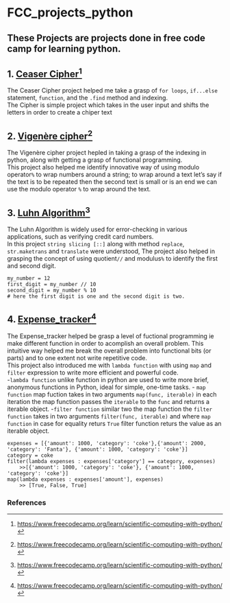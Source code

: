 # FCC_projects_python
These Projects are projects done in free code camp for learning python.
---
## 1. [Ceaser Cipher](https://github.com/Ujen-Manandhar/FCC_projects_python/blob/main/1.%20Ceaser_cipher.ipynb)[^1]<br/>
The Ceaser Cipher project helped me take a grasp of `for loops`, `if...else` statement, `function`, and the `.find` method and indexing. <br/> 
The Cipher is simple project which takes in the user input and shifts the letters in order to create a chiper text<br/>

## 2. [Vigenère cipher](https://github.com/Ujen-Manandhar/FCC_projects_python/blob/main/2.%20Vigen%C3%A8re%20cipher.ipynb)[^1]
The Vigenère cipher project hepled in taking a grasp of the indexing in python, along with getting a grasp of functional programming. <br/>
This project also helped me identify innovative way of using modulo operator`%` to wrap numbers around a string; to wrap around a text let’s say if the text is to be repeated then the second text is small or is an end we can use the modulo operator `%` to wrap around the text.

## 3. [Luhn Algorithm](https://github.com/Ujen-Manandhar/FCC_projects_python/blob/main/3.%20Luhn_algo.ipynb)[^1]
The Luhn Algorithm is widely used for error-checking in various applications, such as verifying credit card numbers.<br/>
In this project `string slicing [::]` along with method `replace`, `str.maketrans` and `translate` were understood, The project also helped in grasping the concept of using quotient`//` and modulus`%` to identify the first and second digit.<br/>
```
my_number = 12
first_digit = my_number // 10
second_digit = my_number % 10
# here the first digit is one and the second digit is two.
```
## 4. [Expense_tracker](https://github.com/Ujen-Manandhar/FCC_projects_python/blob/main/4.%20Expense_tracker.ipynb)[^1]
The Expense_tracker helped be grasp a level of fuctional programming ie make different function in order to acomplish an overall problem. This intuitive way helped me break the overall problem into functional bits (or parts) and to one extent not write repetitive code.<br/>
This project also introduced me with `lambda function` with using `map` and `filter` expression to write more efficient and powerful code.<br/>
    -`lambda function` unlike function in python are used to write more brief, anonymous functions in Python, ideal for simple, one-time tasks.
    - `map function` map fuction takes in two arguments `map(func, iterable)` in each iteration the map function passes the `iterable` to the `func` and returns a iterable object.
    -`filter function` similar two the map function the `filter function` takes in two arguments `filter(func, iterable)` and where `map function` in case for equality returs `True` filter function returs the value as an iterable object.

```
expenses = [{'amount': 1000, 'category': 'coke'},{'amount': 2000, 'category': 'Fanta'}, {'amount': 1000, 'category': 'coke'}]
category = coke
filter(lambda expenses : expenses['category'] == category, expenses)
    >>[{'amount': 1000, 'category': 'coke'}, {'amount': 1000, 'category': 'coke'}]
map(lambda expenses : expenses['amount'], expenses)
    >> [True, False, True]
```

### References
[^1]: https://www.freecodecamp.org/learn/scientific-computing-with-python/
